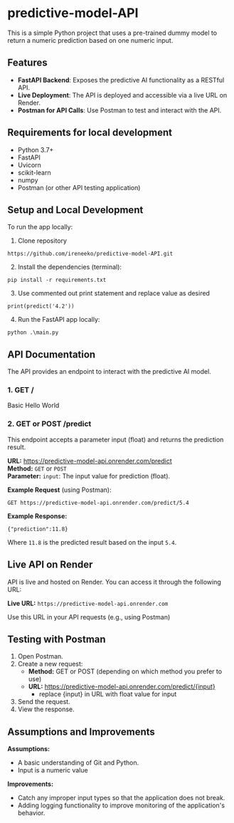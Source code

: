 # predictive-model-API

This is a simple Python project that uses a pre-trained dummy model to return a numeric prediction based on one numeric input.

## Features

- **FastAPI Backend**: Exposes the predictive AI functionality as a RESTful API.
- **Live Deployment**: The API is deployed and accessible via a live URL on Render.
- **Postman for API Calls**: Use Postman to test and interact with the API.

## Requirements for local development

- Python 3.7+
- FastAPI
- Uvicorn
- scikit-learn
- numpy
- Postman (or other API testing application)

## Setup and Local Development

To run the app locally: 
1. Clone repository
```
https://github.com/ireneeko/predictive-model-API.git
```
2. Install the dependencies (terminal):
```
pip install -r requirements.txt
```
3. Use commented out print statement and replace value as desired
```
print(predict('4.2'))
```
4. Run the FastAPI app locally:
```
python .\main.py
```


## API Documentation

The API provides an endpoint to interact with the predictive AI model.

### 1. GET /

Basic Hello World

### 2. GET or POST /predict

This endpoint accepts a parameter input (float) and returns the prediction result.

**URL:** https://predictive-model-api.onrender.com/predict \
**Method:** `GET` or `POST`\
**Parameter:** `input`: The input value for prediction (float).

**Example Request** (using Postman):
```
GET https://predictive-model-api.onrender.com/predict/5.4
```
**Example Response:**
```
{"prediction":11.8}
```
Where `11.8` is the predicted result based on the input `5.4`.


## Live API on Render
API is live and hosted on Render. You can access it through the following URL:

**Live URL:** `https://predictive-model-api.onrender.com` 

Use this URL in your API requests (e.g., using Postman)

## Testing with Postman
1. Open Postman.
2. Create a new request:
     - **Method:** GET or POST (depending on which method you prefer to use)
     - **URL:** https://predictive-model-api.onrender.com/predict/{input}
       - replace {input} in URL with float value for input
3. Send the request.
4. View the response.

## Assumptions and Improvements

**Assumptions:**
- A basic understanding of Git and Python.
- Input is a numeric value


**Improvements:**
- Catch any improper input types so that the application does not break.
- Adding logging functionality to improve monitoring of the application's behavior.


